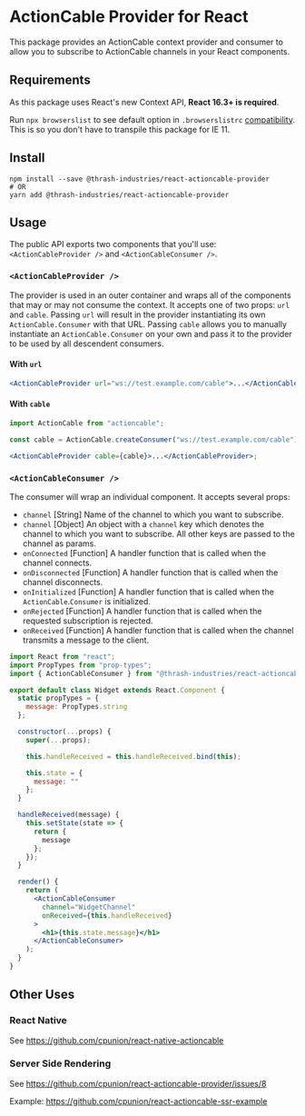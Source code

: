 # ActionCable Provider for React

This package provides an ActionCable context provider and consumer to allow you to subscribe to ActionCable channels in your React components.

## Requirements

As this package uses React's new Context API, **React 16.3+ is required**.

Run `npx browserslist` to see default option in `.browserslistrc` [compatibility](https://browserl.ist/?q=defaults). This is so you don't have to transpile this package for IE 11. 

## Install

```shell
npm install --save @thrash-industries/react-actioncable-provider
# OR
yarn add @thrash-industries/react-actioncable-provider
```

## Usage

The public API exports two components that you'll use: `<ActionCableProvider />` and `<ActionCableConsumer />`.

### `<ActionCableProvider />`

The provider is used in an outer container and wraps all of the components that may or may not consume the context. It accepts one of two props: `url` and `cable`. Passing `url` will result in the provider instantiating its own `ActionCable.Consumer` with that URL. Passing `cable` allows you to manually instantiate an `ActionCable.Consumer` on your own and pass it to the provider to be used by all descendent consumers.

#### With `url`

```jsx
<ActionCableProvider url="ws://test.example.com/cable">...</ActionCableProvider>
```

#### With `cable`

```jsx
import ActionCable from "actioncable";

const cable = ActionCable.createConsumer("ws://test.example.com/cable");

<ActionCableProvider cable={cable}>...</ActionCableProvider>;
```

### `<ActionCableConsumer />`

The consumer will wrap an individual component. It accepts several props:

- `channel` [String] Name of the channel to which you want to subscribe.
- `channel` [Object] An object with a `channel` key which denotes the channel to which you want to subscribe. All other keys are passed to the channel as params.
- `onConnected` [Function] A handler function that is called when the channel connects.
- `onDisconnected` [Function] A handler function that is called when the channel disconnects.
- `onInitialized` [Function] A handler function that is called when the `ActionCable`.`Consumer` is initialized.
- `onRejected` [Function] A handler function that is called when the requested subscription is rejected.
- `onReceived` [Function] A handler function that is called when the channel transmits a message to the client.

```jsx
import React from "react";
import PropTypes from "prop-types";
import { ActionCableConsumer } from "@thrash-industries/react-actioncable-provider";

export default class Widget extends React.Component {
  static propTypes = {
    message: PropTypes.string
  };

  constructor(...props) {
    super(...props);

    this.handleReceived = this.handleReceived.bind(this);

    this.state = {
      message: ""
    };
  }

  handleReceived(message) {
    this.setState(state => {
      return {
        message
      };
    });
  }

  render() {
    return (
      <ActionCableConsumer
        channel="WidgetChannel"
        onReceived={this.handleReceived}
      >
        <h1>{this.state.message}</h1>
      </ActionCableConsumer>
    );
  }
}
```

## Other Uses

### React Native

See https://github.com/cpunion/react-native-actioncable

### Server Side Rendering

See https://github.com/cpunion/react-actioncable-provider/issues/8

Example: https://github.com/cpunion/react-actioncable-ssr-example
